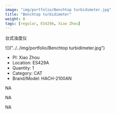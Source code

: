 ```yaml
---
image: "img/portfolio/Benchtop turbidimeter.jpg"
title: "Benchtop turbidimeter"
weight: 0
tags: [regular, ES429A, Xiao Zhou]
---
```


台式浊度仪

<!--more-->

![]("../../img/portfolio/Benchtop turbidimeter.jpg")

- PI: Xiao Zhou
- Location: ES429A
- Quantity: 1
- Category: CAT
- Brand/Model: HACH-2100AN

NA

NA

NA
